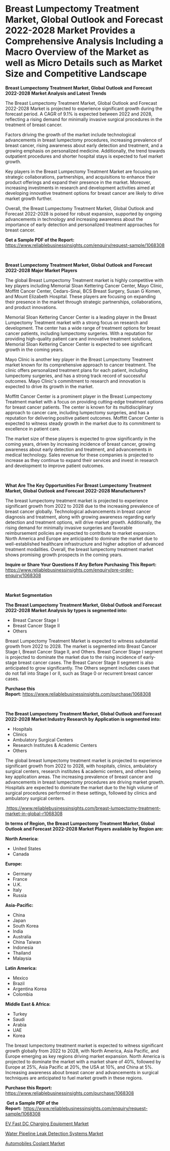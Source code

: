 <p><h1>Breast Lumpectomy Treatment Market, Global Outlook and Forecast 2022-2028 Market Provides a Comprehensive Analysis Including a Macro Overview of the Market as well as Micro Details such as Market Size and Competitive Landscape</h1></p><p><strong>Breast Lumpectomy Treatment Market, Global Outlook and Forecast 2022-2028 Market Analysis and Latest Trends</strong></p>
<p><p>The Breast Lumpectomy Treatment Market, Global Outlook and Forecast 2022-2028 Market is projected to experience significant growth during the forecast period. A CAGR of 9.1% is expected between 2022 and 2028, reflecting a rising demand for minimally invasive surgical procedures in the treatment of breast cancer. </p><p>Factors driving the growth of the market include technological advancements in breast lumpectomy procedures, increasing prevalence of breast cancer, rising awareness about early detection and treatment, and a growing emphasis on personalized medicine. Additionally, the trend towards outpatient procedures and shorter hospital stays is expected to fuel market growth.</p><p>Key players in the Breast Lumpectomy Treatment Market are focusing on strategic collaborations, partnerships, and acquisitions to enhance their product offerings and expand their presence in the market. Moreover, increasing investments in research and development activities aimed at developing innovative treatment options for breast cancer are likely to drive market growth further.</p><p>Overall, the Breast Lumpectomy Treatment Market, Global Outlook and Forecast 2022-2028 is poised for robust expansion, supported by ongoing advancements in technology and increasing awareness about the importance of early detection and personalized treatment approaches for breast cancer.</p></p>
<p><strong>Get a Sample PDF of the Report:&nbsp;</strong> <a href="https://www.reliablebusinessinsights.com/enquiry/request-sample/1068308">https://www.reliablebusinessinsights.com/enquiry/request-sample/1068308</a></p>
<p>&nbsp;</p>
<p><strong>Breast Lumpectomy Treatment Market, Global Outlook and Forecast 2022-2028 Major Market Players</strong></p>
<p><p>The global Breast Lumpectomy Treatment market is highly competitive with key players including Memorial Sloan Kettering Cancer Center, Mayo Clinic, Moffitt Cancer Center, Cedars-Sinai, BCS Breast Surgery, Susan G Komen, and Mount Elizabeth Hospital. These players are focusing on expanding their presence in the market through strategic partnerships, collaborations, and product innovations.</p><p>Memorial Sloan Kettering Cancer Center is a leading player in the Breast Lumpectomy Treatment market with a strong focus on research and development. The center has a wide range of treatment options for breast cancer patients, including lumpectomy surgeries. With a reputation for providing high-quality patient care and innovative treatment solutions, Memorial Sloan Kettering Cancer Center is expected to see significant growth in the coming years.</p><p>Mayo Clinic is another key player in the Breast Lumpectomy Treatment market known for its comprehensive approach to cancer treatment. The clinic offers personalized treatment plans for each patient, including lumpectomy surgeries, and has a strong track record of successful outcomes. Mayo Clinic's commitment to research and innovation is expected to drive its growth in the market.</p><p>Moffitt Cancer Center is a prominent player in the Breast Lumpectomy Treatment market with a focus on providing cutting-edge treatment options for breast cancer patients. The center is known for its multidisciplinary approach to cancer care, including lumpectomy surgeries, and has a reputation for delivering positive patient outcomes. Moffitt Cancer Center is expected to witness steady growth in the market due to its commitment to excellence in patient care.</p><p>The market size of these players is expected to grow significantly in the coming years, driven by increasing incidence of breast cancer, growing awareness about early detection and treatment, and advancements in medical technology. Sales revenue for these companies is projected to increase as they continue to expand their services and invest in research and development to improve patient outcomes.</p></p>
<p>&nbsp;</p>
<p><strong>What Are The Key Opportunities For Breast Lumpectomy Treatment Market, Global Outlook and Forecast 2022-2028 Manufacturers?</strong></p>
<p><p>The breast lumpectomy treatment market is projected to experience significant growth from 2022 to 2028 due to the increasing prevalence of breast cancer globally. Technological advancements in breast cancer diagnosis and treatment, along with growing awareness regarding early detection and treatment options, will drive market growth. Additionally, the rising demand for minimally invasive surgeries and favorable reimbursement policies are expected to contribute to market expansion. North America and Europe are anticipated to dominate the market due to well-established healthcare infrastructure and higher adoption of advanced treatment modalities. Overall, the breast lumpectomy treatment market shows promising growth prospects in the coming years.</p></p>
<p><strong>Inquire or Share Your Questions If Any Before Purchasing This Report:</strong> <a href="https://www.reliablebusinessinsights.com/enquiry/pre-order-enquiry/1068308">https://www.reliablebusinessinsights.com/enquiry/pre-order-enquiry/1068308</a></p>
<p>&nbsp;</p>
<p><strong>Market Segmentation</strong></p>
<p><strong>The Breast Lumpectomy Treatment Market, Global Outlook and Forecast 2022-2028 Market Analysis by types is segmented into:</strong></p>
<p><ul><li>Breast Cancer Stage I</li><li>Breast Cancer Stage II</li><li>Others</li></ul></p>
<p><p>Breast Lumpectomy Treatment Market is expected to witness substantial growth from 2022 to 2028. The market is segmented into Breast Cancer Stage I, Breast Cancer Stage II, and Others. Breast Cancer Stage I segment is projected to dominate the market due to the rising incidence of early-stage breast cancer cases. The Breast Cancer Stage II segment is also anticipated to grow significantly. The Others segment includes cases that do not fall into Stage I or II, such as Stage 0 or recurrent breast cancer cases.</p></p>
<p><strong>Purchase this Report:&nbsp;</strong><a href="https://www.reliablebusinessinsights.com/purchase/1068308">https://www.reliablebusinessinsights.com/purchase/1068308</a></p>
<p>&nbsp;</p>
<p><strong>The Breast Lumpectomy Treatment Market, Global Outlook and Forecast 2022-2028 Market Industry Research by Application is segmented into:</strong></p>
<p><ul><li>Hospitals</li><li>Clinics</li><li>Ambulatory Surgical Centers</li><li>Research Institutes & Academic Centers</li><li>Others</li></ul></p>
<p><p>The global breast lumpectomy treatment market is projected to experience significant growth from 2022 to 2028, with hospitals, clinics, ambulatory surgical centers, research institutes & academic centers, and others being key application areas. The increasing prevalence of breast cancer and advancements in breast lumpectomy procedures are driving market growth. Hospitals are expected to dominate the market due to the high volume of surgical procedures performed in these settings, followed by clinics and ambulatory surgical centers.</p></p>
<p><a href="https://www.reliablebusinessinsights.com/breast-lumpectomy-treatment-market-in-global-r1068308">&nbsp;https://www.reliablebusinessinsights.com/breast-lumpectomy-treatment-market-in-global-r1068308</a></p>
<p><strong>In terms of Region, the Breast Lumpectomy Treatment Market, Global Outlook and Forecast 2022-2028 Market Players available by Region are:</strong></p>
<p>
    <p> <strong> North America: </strong>
        <ul>
            <li>United States</li>
            <li>Canada</li>
        </ul>
        </p> 
    <p> <strong> Europe: </strong>
        <ul>
            <li>Germany</li>
            <li>France</li>
            <li>U.K.</li>
            <li>Italy</li>
            <li>Russia</li>
        </ul>
        </p> 
    <p> <strong> Asia-Pacific: </strong>
        <ul>
            <li>China</li>
            <li>Japan</li>
            <li>South Korea</li>
            <li>India</li>
            <li>Australia</li>
            <li>China Taiwan</li>
            <li>Indonesia</li>
            <li>Thailand</li>
            <li>Malaysia</li>
        </ul>
        </p> 
    <p> <strong> Latin America: </strong>
        <ul>
            <li>Mexico</li>
            <li>Brazil</li>
            <li>Argentina Korea</li>
            <li>Colombia</li>
        </ul>
        </p> 
    <p> <strong> Middle East & Africa: </strong>
        <ul>
            <li>Turkey</li>
            <li>Saudi</li>
            <li>Arabia</li>
            <li>UAE</li>
            <li>Korea</li>
        </ul>
    </p>
    </p>
<p><p>The breast lumpectomy treatment market is expected to witness significant growth globally from 2022 to 2028, with North America, Asia Pacific, and Europe emerging as key regions driving market expansion. North America is projected to dominate the market with a market share of 40%, followed by Europe at 25%, Asia Pacific at 20%, the USA at 10%, and China at 5%. Increasing awareness about breast cancer and advancements in surgical techniques are anticipated to fuel market growth in these regions.</p></p>
<p><strong>Purchase this Report: </strong><a href="https://www.reliablebusinessinsights.com/purchase/1068308">https://www.reliablebusinessinsights.com/purchase/1068308</a></p>
<p>&nbsp;<strong>Get a Sample PDF of the Report:&nbsp;&nbsp;</strong><a href="https://www.reliablebusinessinsights.com/enquiry/request-sample/1068308">https://www.reliablebusinessinsights.com/enquiry/request-sample/1068308</a></p>
<p><strong></strong></p>
<p><p><a href="https://github.com/amapolalg/Market-Research-Report-List-1/blob/main/ev-fast-dc-charging-equipment-market.md">EV Fast DC Charging Equipment Market</a></p><p><a href="https://github.com/nathandecarvalho/Market-Research-Report-List-4/blob/main/water-pipeline-leak-detection-systems-market.md">Water Pipeline Leak Detection Systems Market</a></p><p><a href="https://github.com/julyju69/Market-Research-Report-List-4/blob/main/automobiles-coolant-market.md">Automobiles Coolant Market</a></p></p>